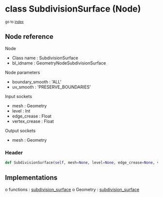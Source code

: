 # class SubdivisionSurface (Node)

<sub>go to [index](/docs/index.md)</sub>

## Node reference

Node
 - Class name : SubdivisionSurface
 - bl_idname : GeometryNodeSubdivisionSurface

Node parameters
 - boundary_smooth : 'ALL'
 - uv_smooth : 'PRESERVE_BOUNDARIES'

Input sockets
 - mesh : Geometry
 - level : Int
 - edge_crease : Float
 - vertex_crease : Float

Output sockets
 - mesh : Geometry

### Header

``` python
def SubdivisionSurface(self, mesh=None, level=None, edge_crease=None, vertex_crease=None, boundary_smooth='ALL', uv_smooth='PRESERVE_BOUNDARIES', node_label=None, node_color=None):
```

## Implementations

o functions : [subdivision_surface](/docs/classes/subdivision_surface.md)
o Geometry : [subdivision_surface](/docs/classes/subdivision_surface.md) 

